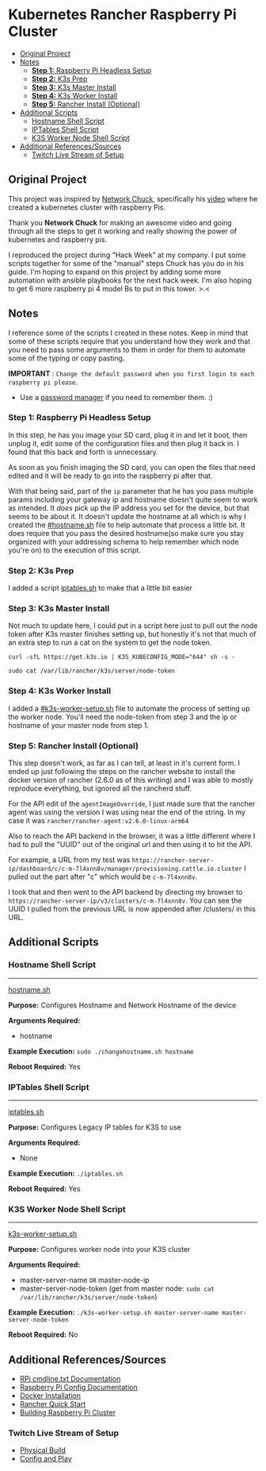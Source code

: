 # Kubernetes Rancher Raspberry Pi Cluster

<!-- START doctoc generated TOC please keep comment here to allow auto update -->
<!-- DON'T EDIT THIS SECTION, INSTEAD RE-RUN doctoc TO UPDATE -->

- [Original Project](#original-project)
- [Notes](#notes)
  - [**Step 1:** Raspberry Pi Headless Setup](#step-1-raspberry-pi-headless-setup)
  - [**Step 2:** K3s Prep](#step-2-k3s-prep)
  - [**Step 3:** K3s Master Install](#step-3-k3s-master-install)
  - [**Step 4:** K3s Worker Install](#step-4-k3s-worker-install)
  - [**Step 5:** Rancher Install (Optional)](#step-5-rancher-install-optional)
- [Additional Scripts](#additional-scripts)
  - [Hostname Shell Script](#hostname-shell-script)
  - [IPTables Shell Script](#iptables-shell-script)
  - [K3S Worker Node Shell Script](#k3s-worker-node-shell-script)
- [Additional References/Sources](#additional-referencessources)
  - [Twitch Live Stream of Setup](#twitch-live-stream-of-setup)

<!-- END doctoc generated TOC please keep comment here to allow auto update -->

## Original Project

This project was inspired by [Network Chuck](https://www.networkchuck.com/), specifically his [video](https://youtu.be/X9fSMGkjtug) where he created a kubernetes cluster with raspberry Pis.

Thank you **Network Chuck** for making an awesome video and going through all the steps to get it working and really showing the power of kubernetes and raspberry pis.

I reproduced the project during "Hack Week" at my company.  I put some scripts together for some of the "manual" steps Chuck has you do in his guide.  I'm hoping to expand on this project by adding some more automation with ansible playbooks for the next hack week. I'm also hoping to get 6 more raspberry pi 4 model Bs to put in this tower. >.<
## Notes

I reference some of the scripts I created in these notes. Keep in mind that some of these scripts require that you understand how they work and that you need to pass some arguments to them in order for them to automate some of the typing or copy pasting.

**IMPORTANT** : `Change the default password when you first login to each raspberry pi please`.  

- Use a [password manager](https://lastpass.wo8g.net/rx3GG) if you need to remember them. :)

### **Step 1:** Raspberry Pi Headless Setup

In this step, he has you image your SD card, plug it in and let it boot, then unplug it, edit some of the configuration files and then plug it back in.  I found that this back and forth is unnecessary.

As soon as you finish imaging the SD card, you can open the files that need edited and it will be ready to go into the raspberry pi after that.  

With that being said, part of the `ip` parameter that he has you pass multiple params including your gateway ip and hostname doesn't quite seem to work as intended.  It _does_ pick up the IP address you set for the device, but that seems to be about it.  It doesn't update the hostname at all which is why I created the [#hostname.sh](#hostname-shell-script) file to help automate that process a little bit.  It does require that you pass the desired hostname(so make sure you stay organized with your addressing schema to help remember which node you're on) to the execution of this script.

### **Step 2:** K3s Prep

I added a script [iptables.sh](#iptables-shell-script) to make that a little bit easier

### **Step 3:** K3s Master Install

Not much to update here, I could put in a script here just to pull out the node token after K3s master finishes setting up, but honestly it's not that much of an extra step to run a cat on the system to get the node token.

`curl -sfL https://get.k3s.io | K3S_KUBECONFIG_MODE="644" sh -s -`

`sudo cat /var/lib/rancher/k3s/server/node-token`

### **Step 4:** K3s Worker Install

I added a [#k3s-worker-setup.sh](#k3s-worker-node-shell-script) file to automate the process of setting up the worker node. You'll need the node-token from step 3 and the ip or hostname of your master node from step 1.

### **Step 5:** Rancher Install (Optional)

This step doesn't work, as far as I can tell, at least in it's current form.  I ended up just following the steps on the rancher website to install the docker version of rancher (2.6.0 as of this writing) and I was able to mostly reproduce everything, but ignored all the rancherd stuff.

For the API edit of the `agentImageOverride`, I just made sure that the rancher agent was using the version I was using near the end of the string. In my case it was `rancher/rancher-agent:v2.6.0-linux-arm64`

Also to reach the API backend in the browser, it was a little different where I had to pull the "UUID" out of the original url and then using it to hit the API.

For example, a URL from my test was `https://rancher-server-ip/dashboard/c/c-m-7l4xnn8v/manager/provisioning.cattle.io.cluster`  I pulled out the part after "c" which would be `c-m-7l4xnn8v`.

I took that and then went to the API backend by directing my browser to `https://rancher-server-ip/v3/clusters/c-m-7l4xnn8v`.  You can see the UUID I pulled from the previous URL is now appended after /clusters/ in this URL.

## Additional Scripts

### Hostname Shell Script

---

[hostname.sh](./hostname.sh)

**Purpose:** Configures Hostname and Network Hostname of the device

**Arguments Required:**
  - hostname

**Example Execution:** `sudo ./changehostname.sh hostname`

**Reboot Required:** Yes
### IPTables Shell Script

---

[iptables.sh](./iptables.sh)

**Purpose:** Configures Legacy IP tables for K3S to use

**Arguments Required:** 
  - None

**Example Execution:** `./iptables.sh`

**Reboot Required:** Yes

### K3S Worker Node Shell Script

---

[k3s-worker-setup.sh](./k3s-worker-setup.sh)

**Purpose:** Configures worker node into your K3S cluster

**Arguments Required:**
  - master-server-name `OR` master-node-ip
  - master-server-node-token (get from master node: `sudo cat /var/lib/rancher/k3s/server/node-token`)

**Example Execution:** `./k3s-worker-setup.sh master-server-name master-server-node-token`

**Reboot Required:** No

## Additional References/Sources

- [RPi cmdline.txt Documentation](https://elinux.org/RPi_cmdline.txt#:~:text=%EE%80%80RPi%20cmdline.txt%EE%80%81.%20This%20file%20is%20for%20passing%20arguments,the%20default%20mac%20adress%20with%20the%20specified%20one.)
- [Raspberry Pi Config Documentation](https://www.raspberrypi.com/documentation/computers/configuration.html#setting-up-a-headless-raspberry-pi)
- [Docker Installation](https://docs.docker.com/engine/install/)
- [Rancher Quick Start](https://rancher.com/quick-start/)
- [Building Raspberry Pi Cluster](https://magpi.raspberrypi.org/articles/build-a-raspberry-pi-cluster-computer)

### Twitch Live Stream of Setup

- [Physical Build](https://www.twitch.tv/videos/1168228107)
- [Config and Play](https://www.twitch.tv/videos/1169538073)